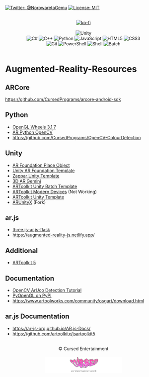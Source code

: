 [![Twitter: @NorowaretaGemu](https://img.shields.io/badge/X-@NorowaretaGemu-blue.svg?style=flat)](https://x.com/NorowaretaGemu)
[![License: MIT](https://img.shields.io/badge/License-MIT-yellow.svg)](https://opensource.org/licenses/MIT)


  <br>
<div align="center">
  <a href="https://ko-fi.com/cursedentertainment">
    <img src="https://ko-fi.com/img/githubbutton_sm.svg" alt="ko-fi" style="width: 20%;"/>
  </a>
</div>
  <br>
<div align="center"> 
  <img alt="Unity" src="https://img.shields.io/badge/unity%20-%23323330.svg?&style=for-the-badge&logo=unity&logoColor=white"/>     
</div>
<div align="center">
  <img alt="C#" src="https://img.shields.io/badge/C%23-%23323330.svg?&style=for-the-badge&logo=csharp&logoColor=white"/> 
  <img alt="C++" src="https://img.shields.io/badge/C%2B%2B-%23323330.svg?&style=for-the-badge&logo=c%2B%2B&logoColor=white"/>
    <img alt="Python" src="https://img.shields.io/badge/python%20-%23323330.svg?&style=for-the-badge&logo=python&logoColor=white"/>
      <img alt="JavaScript" src="https://img.shields.io/badge/javascript%20-%23323330.svg?&style=for-the-badge&logo=javascript&logoColor=white"/>
  <img alt="HTML5" src="https://img.shields.io/badge/html5%20-%23323330.svg?&style=for-the-badge&logo=html5&logoColor=white"/>
  <img alt="CSS3" src="https://img.shields.io/badge/css3%20-%23323330.svg?&style=for-the-badge&logo=css3&logoColor=white"/>
</div>
<div align="center">
    <img alt="Git" src="https://img.shields.io/badge/git%20-%23323330.svg?&style=for-the-badge&logo=git&logoColor=white"/>
  <img alt="PowerShell" src="https://img.shields.io/badge/PowerShell-%23323330.svg?&style=for-the-badge&logo=powershell&logoColor=white"/>
  <img alt="Shell" src="https://img.shields.io/badge/Shell-%23323330.svg?&style=for-the-badge&logo=gnu-bash&logoColor=white"/>
  <img alt="Batch" src="https://img.shields.io/badge/Batch-%23323330.svg?&style=for-the-badge&logo=windows&logoColor=white"/>
  </div>
<br>

# Augmented-Reality-Resources

## ARCore
https://github.com/CursedPrograms/arcore-android-sdk

## Python
- [OpenGL Wheels 3.1.7](https://github.com/CursedPrograms/OpenGL-Wheels-3.1.7-cp312-Archive)
- [AR Python OpenCV](https://github.com/CursedPrograms/AR-Python-OpenCV)
- https://github.com/CursedPrograms/OpenCV-ColourDetection

## Unity
- [AR Foundation Place Object](https://github.com/CursedPrograms/ARFoundation-PlaceObject)
- [Unity AR Foundation Template](https://github.com/CursedPrograms/Unity-ARFoundation-Template)
- [Zappar Unity Template](https://github.com/CursedPrograms/Zappar-Unity-Template)
- [3D AR Gemini](https://github.com/CursedPrograms/3D-AR-Gemini)
- [ARToolkit Unity Batch Template](https://github.com/CursedPrograms/ARToolkit-Unity-Batch-Template)
- [ARToolkit Modern Devices](https://github.com/CursedPrograms/ARToolkit-Modern-Devices) (Not Working)
- [ARToolkit Unity Template](https://github.com/CursedPrograms/ARToolkit-Unity-Template)
- [ARUnityX](https://github.com/CursedPrograms/arunityx) (Fork)

## ar.js
- [three.js-ar.js-flask](https://github.com/CursedPrograms/three.js-ar.js-flask)
- https://augmented-reality-js.netlify.app/

## Additional
- [ARToolkit 5](https://github.com/CursedPrograms/artoolkit5)

## Documentation
- [OpenCV ArUco Detection Tutorial](https://docs.opencv.org/4.x/d5/dae/tutorial_aruco_detection.html)
- [PyOpenGL on PyPI](https://pypi.org/project/PyOpenGL/)
- https://www.artoolworks.com/community/osgart/download.html

## ar.js Documentation
- https://ar-js-org.github.io/AR.js-Docs/
- https://github.com/artoolkitx/jsartoolkit5

<br>
<div align="center">
© Cursed Entertainment
</div>
<br>
<div align="center">
<a href="https://cursed-entertainment.itch.io/" target="_blank">
    <img src="https://github.com/CursedPrograms/cursedentertainment/raw/main/images/logos/logo-wide-grey.png"
        alt="CursedEntertainment Logo" style="width:250px;">
</a>
</div>
